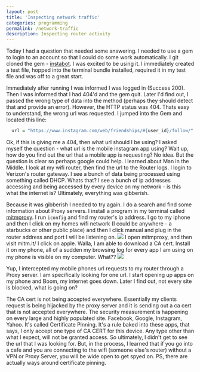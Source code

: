 ```yaml
---
layout: post
title: 'Inspecting network traffic'
categories: programming
permalink: /network-traffic
description: Inspecting router activity
---
```


Today I had a question that needed some answering. I needed to use a gem to login to an
account so that I could do some work automatically. I git cloned the gem - [instabot](https://github.com/eVanilla/instabot.rb).
I was excited to be using it. I immediately created a test file, hopped into the terminal
bundle installed, required it in my test file and was off to a great start.

Immediately after running I was informed I was logged in (Success 200). Then I was informed
that I had 404'd and the gem quit. Later I'd find out, I passed the wrong type of data
into the method (perhaps they should detect that and provide an error). However, the HTTP
status was 404. Thats easy to understand, the wrong url was requested. I jumped into the Gem and
located this line:
```ruby
  url = "https://www.instagram.com/web/friendships/#{user_id}/follow/"
```

Ok, if this is giving me a 404, then what url should I be using? I asked myself the question - what url is the mobile instagram app using? Wait up, how do you find out the url that a mobile app is requesting? No idea.
But the question is clear so perhaps google could help. I learned about Man in the Middle. I look at my wifi router, then find the url to the Router logs. I login to Verizon's router gateway. I see a bunch of data being processed using something called DHCP. Whats that? I see a bunch of ip addresses accessing and being accessed by every device on my network - is this what the internet is? Ultimately, everything was gibberish.

Because it was gibberish I needed to try again. I do a search and find some information about Proxy servers. I install a program in my terminal called [mitmproxy](https://mitmproxy.org/). I run `iconfig` and find my router's ip address. I go to my iphone and then I click on my homes wifi network (I could be anywhere - a starbucks or other public place) and then I click manual and plug in the router address and port I will be listening on.
<img src="https://b4thestorm.github.io/pages/assets/images/IMG_5916.jpeg">
I open mitmproxy, and then visit mitm.it/ I click on apple. Walla, I am able to download a CA cert. Install it on my phone, all of a sudden my browsing log for every app I am using on my phone is visible on my computer. What??
<img src="https://b4thestorm.github.io/pages/assets/images/proxy_request_urls.png">

Yup, I intercepted my mobile phones url requests to my router through a Proxy server. I am specifically
looking for one url. I start opening up apps on my phone and Boom, my internet goes down. Later I find out, not every site is blocked, what is going on?

The CA cert is not being accepted everywhere. Essentially my clients request is being hijacked by
the proxy server and it is sending out a ca cert that is not accepted everywhere. The security measurement
is happening on every large and highly populated site. Facebook, Google, Instagram, Yahoo. It's called
Certificate Pinning. It's a rule baked into these apps, that says, I only accept one type of CA CERT for this device.
Any type other than what I expect, will not be granted access. So ultimately, I didn't get to see the
url that I was looking for. But, in the process, I learned that if you go into a cafe and you are connecting to
the wifi (someone else's router) without a VPN or Proxy Server, you will be wide open to get spyed on. PS, there are actually ways around certificate pinning.
